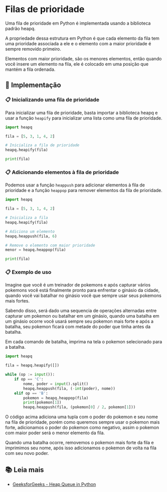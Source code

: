 # Filas de prioridade

Uma fila de prioridade em Python é implementada usando a biblioteca padrão heapq.

A propriedade dessa estrutura em Python é que cada elemento da fila tem uma prioridade associada a ele e o elemento com a maior prioridade é sempre removido primeiro.

Elementos com maior prioridade, são os menores elementos, então quando você insere um elemento na fila, ele é colocado em uma posição que mantém a fila ordenada.

## 📝 Implementação

### 📋 Inicializando uma fila de prioridade

Para inicializar uma fila de prioridade, basta importar a biblioteca heapq e usar a função `heapify` para inicializar uma lista como uma fila de prioridade.

```py
import heapq

fila = [5, 3, 1, 4, 2]

# Inicializa a fila de prioridade
heapq.heapify(fila)

print(fila)
```

### 📋 Adicionando elementos à fila de prioridade

Podemos usar a função `heappush` para adicionar elementos à fila de prioridade e a função `heappop` para remover elementos da fila de prioridade.

```py
import heapq

fila = [5, 3, 1, 4, 2]

# Inicializa a fila 
heapq.heapify(fila)

# Adiciona um elemento
heapq.heappush(fila, 6)

# Remove o elemento com maior prioridade
menor = heapq.heappop(fila)

print(fila)
```

### 📋 Exemplo de uso

Imagine que você é um treinador de pokemons e após capturar vários pokemons você está finalmente pronto para enfrentar o ginásio da cidade, quando você vai batalhar no ginásio você que sempre usar seus pokemons mais fortes.

Sabendo disso, será dado uma sequencia de operações alternadas entre capturar um pokemon ou batalhar em um ginásio, quando uma batalha em um ginásio ocorre você usará sempre seu pokemon mais forte e após a batalha, seu pokemon ficará com metade do poder que tinha antes da batalha.

Em cada comando de batalha, imprima na tela o pokemon selecionado para a batalha.

```py
import heapq

fila = heapq.heapify([])

while (op := input()):
    if op == 'C':
        nome, poder = input().split()
        heapq.heappush(fila, (-int(poder), nome))
    elif op == 'B':
        pokemon = heapq.heappop(fila)
        print(pokemon[1])
        heapq.heappush(fila, (pokemon[0] / 2, pokemon[1]))
```

O código acima adiciona uma tupla com o poder do pokemon e seu nome na fila de prioridade, porém como queremos sempre usar o pokemon mais forte, adicionamos o poder do pokemon como negativo, assim o pokemon com maior poder será o menor elemento da fila.

Quando uma batalha ocorre, removemos o pokemon mais forte da fila e imprimimos seu nome, após isso adicionamos o pokemon de volta na fila com seu novo poder.

## 📚 Leia mais

- [GeeksforGeeks - Heap Queue in Python](https://www.geeksforgeeks.org/heap-queue-or-heapq-in-python/)
